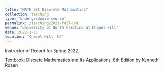 ```yaml
---
title: "MATH 381 Discrete Mathematics"
collection: teaching
type: "Undergraduate course"
permalink: /teaching/2021-fall-UNC
venue: "University of North Carolina at Chapel Hill"
date: 2022-1-10
location: "Chapel Hill, NC"
---
```


Instructor of Record for Spring 2022. 

Textbook: Discrete Mathematics and Its Applications, 8th Edition by Kenneth Rosen.
